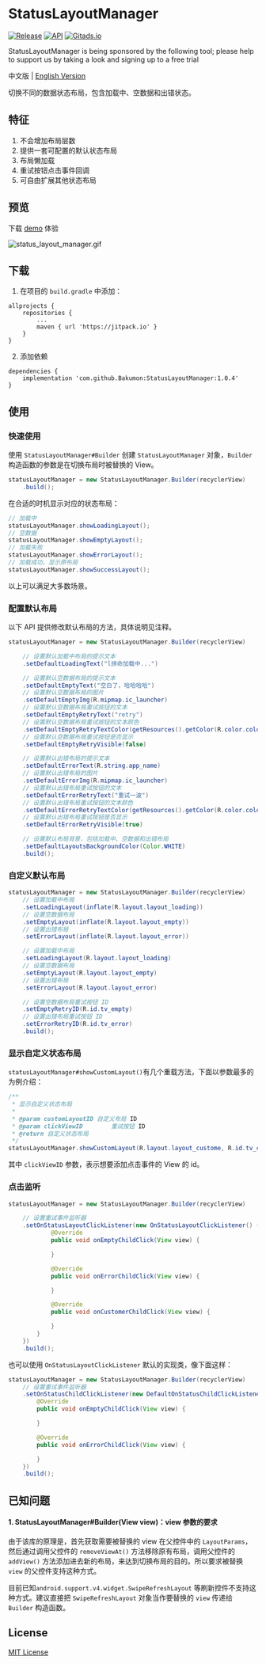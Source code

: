 # StatusLayoutManager

[![Release](https://jitpack.io/v/Bakumon/StatusLayoutManager.svg)](https://jitpack.io/#Bakumon/StatusLayoutManager)
[![API](https://img.shields.io/badge/API-11%2B-brightgreen.svg?style=flat)](https://android-arsenal.com/api?level=11)
[![Gitads.io](https://img.shields.io/badge/GitAds-valid-brightgreen)](https://images.gitads.io/StatusLayoutManager)

StatusLayoutManager is being sponsored by the following tool; please help to support us by taking a look and signing up to a free trial

中文版 | [English Version](https://github.com/Bakumon/StatusLayoutManager/blob/master/README_EN.md)

切换不同的数据状态布局，包含加载中、空数据和出错状态。

## 特征

1. 不会增加布局层数
2. 提供一套可配置的默认状态布局
3. 布局懒加载
4. 重试按钮点击事件回调
5. 可自由扩展其他状态布局

## 预览

下载 [demo](https://github.com/Bakumon/StatusLayoutManager/raw/master/apk/app-release.apk) 体验

![status_layout_manager.gif](https://github.com/Bakumon/StatusLayoutManager/raw/master/gif/status_layout_manager.gif)

## 下载

1. 在项目的 `build.gradle` 中添加：

```
allprojects {
    repositories {
	    ...
	    maven { url 'https://jitpack.io' }
    }
}
```

2. 添加依赖

```
dependencies {
    implementation 'com.github.Bakumon:StatusLayoutManager:1.0.4'
}
```

## 使用

### 快速使用

使用 `StatusLayoutManager#Builder` 创建 `StatusLayoutManager` 对象，`Builder` 构造函数的参数是在切换布局时被替换的 View。

```java
statusLayoutManager = new StatusLayoutManager.Builder(recyclerView)
    .build();
```

在合适的时机显示对应的状态布局：

```java
// 加载中
statusLayoutManager.showLoadingLayout();
// 空数据
statusLayoutManager.showEmptyLayout();
// 加载失败
statusLayoutManager.showErrorLayout();
// 加载成功，显示原布局
statusLayoutManager.showSuccessLayout();
```

以上可以满足大多数场景。

### 配置默认布局

以下 API 提供修改默认布局的方法，具体说明见注释。

```java
statusLayoutManager = new StatusLayoutManager.Builder(recyclerView)

    // 设置默认加载中布局的提示文本
    .setDefaultLoadingText("l拼命加载中...")

    // 设置默认空数据布局的提示文本
    .setDefaultEmptyText("空白了，哈哈哈哈")
    // 设置默认空数据布局的图片
    .setDefaultEmptyImg(R.mipmap.ic_launcher)
    // 设置默认空数据布局重试按钮的文本
    .setDefaultEmptyRetryText("retry")
    // 设置默认空数据布局重试按钮的文本颜色
    .setDefaultEmptyRetryTextColor(getResources().getColor(R.color.colorAccent))
    // 设置默认空数据布局重试按钮是否显示
    .setDefaultEmptyRetryVisible(false)

    // 设置默认出错布局的提示文本
    .setDefaultErrorText(R.string.app_name)
    // 设置默认出错布局的图片
    .setDefaultErrorImg(R.mipmap.ic_launcher)
    // 设置默认出错布局重试按钮的文本
    .setDefaultErrorRetryText("重试一波")
    // 设置默认出错布局重试按钮的文本颜色
    .setDefaultErrorRetryTextColor(getResources().getColor(R.color.colorPrimaryDark))
    // 设置默认出错布局重试按钮是否显示
    .setDefaultErrorRetryVisible(true)

    // 设置默认布局背景，包括加载中、空数据和出错布局
    .setDefaultLayoutsBackgroundColor(Color.WHITE)
    .build();
```

### 自定义默认布局

```java
statusLayoutManager = new StatusLayoutManager.Builder(recyclerView)
    // 设置加载中布局
    .setLoadingLayout(inflate(R.layout.layout_loading))
    // 设置空数据布局
    .setEmptyLayout(inflate(R.layout.layout_empty))
    // 设置出错布局
    .setErrorLayout(inflate(R.layout.layout_error))

    // 设置加载中布局
    .setLoadingLayout(R.layout.layout_loading)
    // 设置空数据布局
    .setEmptyLayout(R.layout.layout_empty)
    // 设置出错布局
    .setErrorLayout(R.layout.layout_error)

    // 设置空数据布局重试按钮 ID
    .setEmptyRetryID(R.id.tv_empty)
    // 设置出错布局重试按钮 ID
    .setErrorRetryID(R.id.tv_error)
    .build();
```

### 显示自定义状态布局

`statusLayoutManager#showCustomLayout()`有几个重载方法，下面以参数最多的为例介绍：

```java
/**
 * 显示自定义状态布局
 *
 * @param customLayoutID 自定义布局 ID
 * @param clickViewID        重试按钮 ID
 * @return 自定义状态布局
 */
statusLayoutManager.showCustomLayout(R.layout.layout_custome, R.id.tv_customer, R.id.tv_customer1);
```

其中 `clickViewID` 参数，表示想要添加点击事件的 View 的 id。

### 点击监听

```java
statusLayoutManager = new StatusLayoutManager.Builder(recyclerView)

    // 设置重试事件监听器
    .setOnStatusLayoutClickListener(new OnStatusLayoutClickListener() {
            @Override
            public void onEmptyChildClick(View view) {

            }

            @Override
            public void onErrorChildClick(View view) {

            }

            @Override
            public void onCustomerChildClick(View view) {

            }
        }
    })
    .build();
```

也可以使用 `OnStatusLayoutClickListener` 默认的实现类，像下面这样：

```java
statusLayoutManager = new StatusLayoutManager.Builder(recyclerView)
    // 设置重试事件监听器
    .setOnStatusChildClickListener(new DefaultOnStatusChildClickListener() {
        @Override
        public void onEmptyChildClick(View view) {

        }

        @Override
        public void onErrorChildClick(View view) {

        }
    })
    .build();
```

## 已知问题

#### 1. StatusLayoutManager#Builder(View view)：view 参数的要求

由于该库的原理是，首先获取需要被替换的 view 在父控件中的 `LayoutParams`，然后通过调用父控件的 `removeViewAt()` 方法移除原有布局，调用父控件的 `addView()` 方法添加进去新的布局，来达到切换布局的目的。所以要求被替换 `view` 的父控件支持这种方式。

目前已知`android.support.v4.widget.SwipeRefreshLayout` 等刷新控件不支持这种方式。建议直接把 `SwipeRefreshLayout` 对象当作要替换的 `view` 传递给 `Builder` 构造函数。

## License

[MIT License](https://github.com/Bakumon/StatusLayoutManager/blob/master/LICENSE)

